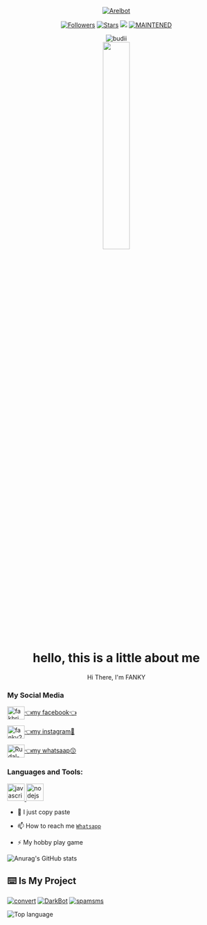 </p>
<p align="center">
<a href="#"><img title="Arelbot" src="https://img.shields.io/badge/MY HACKER MUSLIM CYBER-green?colorA=%23ff0000&colorB=%23017e40&style=for-the-badge"></a>
<p align="center">
<a href="https://github.com/Rudal-XD?tab=followers"><img title="Followers" src="https://img.shields.io/github/followers/Rudal-XD?color=blue&style=flat-square"></a>
<a href="https://github.com/Rudal-XD?tab=stars/"><img title="Stars" src="https://img.shields.io/github/stars/Rudal-XD?color=red&style=flat-square"></a>
<a href="https://hits.seeyoufarm.com"><img src="https://hits.seeyoufarm.com/api/count/incr/badge.svg?url=https%3A%2F%2Fgithub.com%2FRudal-XD%2Ftermux-whatsapp-bot&count_bg=%2379C83D&title_bg=%23555555&icon=probot.svg&icon_color=%2300FF6D&title=hits&edge_flat=false"/></a>
<a href="#"><img title="MAINTENED" src="https://img.shields.io/badge/MAINTENED-YES-blue.svg"></a>


<p align="center">



<img src="http://readme-typing-svg.herokuapp.com?color=%230B80F7&center=true&vCenter=true&multiline=false&lines=WELCOME;My+name+is+Fanky-XD;IKUTIN-SOSIALMEDIA+SAYA!!;JANGAN+LUPA+JOIN+GROUP%2C++Bwang+%3A);jangan+lupa+kasih+start+!" alt="budii">




<img src="https://telegra.ph/file/f2af590bc17f309b46dc2.jpg" width="35%" style="margin-left: auto;margin-right: auto;display: block;">
</p>

<h1 align='center'>hello, this is a little about me</h1>

<p align='center'>Hi There, I'm FANKY</p>

<p align='center'>

<h3 align="left">My Social Media  </h3>

<p align="left">

<a href="https://www.facebook.com/fakhrimusthofa.fakhrimusthofa.1" target="blank"><img align="center" src="https://cdn.jsdelivr.net/npm/simple-icons@3.0.1/icons/facebook.svg" alt="fakhrimusthofa.fakhrimusthofa.1." height="30" width="40" />👈my facebook👈</a>&nbsp;&nbsp;

<a href="https://instagram.com/fanky_a7" target="blank"><img align="center" src="https://cdn.jsdelivr.net/npm/simple-icons@3.0.1/icons/instagram.svg" alt="fanky292" height="30" width="40" />👈my instagram🥰</a>&nbsp;&nbsp;

<a href="https://wa.me/62895386194665" target="blank"><img align="center" src="https://cdn.jsdelivr.net/npm/simple-icons@3.0.1/icons/whatsapp.svg" alt="Rudal-XD." height="30" width="40" />👈my whatsaap😗</a>&nbsp;&nbsp;


</p>

<h3 align="left">Languages and Tools:</h3>

<p align="left"> <a href="https://developer.mozilla.org/en-US/docs/Web/JavaScript" target="_blank"> <img src="https://img.shields.io/badge/-JavaScript-black?style=flat-square&logo=javascript" alt="javascript" width="40" height="40"/> </a> <a href="https://nodejs.org" target="_blank"> <img src="https://img.shields.io/badge/-Node.js-black?style=flat-square&logo=Node.js" alt="nodejs" width="40" height="40"/> </a> </p>

- 🤝 I just copy paste

- 📫 How to reach me  [`Whatsapp`](https://wa.me/62895386194665?text=halo+bang)

- ⚡ My hobby play game


![Anurag's GitHub stats](https://github-readme-stats.vercel.app/api?username=Rudal-XD&show_icons=true&theme=aura)


## ⌨️ Is My Project

<a href="https://github.com/Rudal-XD/convert"><img title="convert" src="https://github-stats-alpha.vercel.app/api?username=Rudal-XD&cc=000&tc=fff&ic=fff&bc=000"></a>
<a href="https://github.com/Rudal-XD/DarkBot"><img title="DarkBot" src="https://github-readme-stats.vercel.app/api?username=Rudal-XD&show_icons=true&theme=aura"></a>
<a href="https://github.com/Rudal-XD/spamsms"><img title="spamsms" src="https://github-readme-stats.vercel.app/api?username=Rudal-XD&show_icons=true&theme=dark"></a>

  <img src="https://github-readme-alpha.vercel.app/api/?username=Rudal-XD&layout=compact" alt="Top language">
